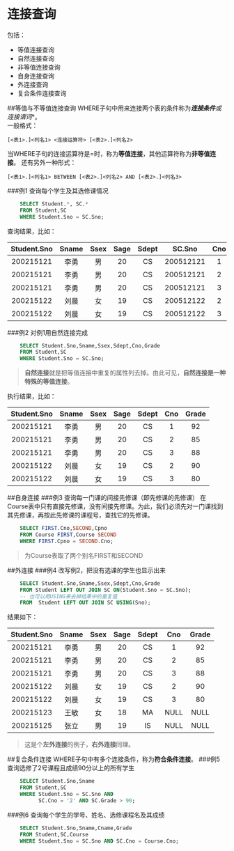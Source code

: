 连接查询
======
包括：
- 等值连接查询
- 自然连接查询
- 非等值连接查询
- 自身连接查询
- 外连接查询
- 复合条件连接查询

##等值与不等值连接查询
WHERE子句中用来连接两个表的条件称为***连接条件**或**连接谓词**。  
一般格式：
```
[<表1>.]<列名1> <连接运算符> [<表2>.]<列名2>
```
当WHERE子句的连接运算符是=时，称为**等值连接**，其他运算符称为**非等值连接**。
还有另外一种形式：
```
[<表1>.]<列名1> BETWEEN [<表2>.]<列名2> AND [<表2>.]<列名3>
```
###例1 查询每个学生及其选修课情况
```sql
	SELECT Student.*, SC.*
	FROM Student,SC
	WHERE Student.Sno = SC.Sno;
```
查询结果，比如：

|Student.Sno|Sname|Ssex|Sage|Sdept|SC.Sno|Cno|Grade|
|:---------:|:---:|:--:|:--:|:---:|:----:|:---:|:---:|
|200215121|李勇|男|20|CS|200512121|1|92
|200215121|李勇|男|20|CS|200512121|2|85
|200215121|李勇|男|20|CS|200512121|3|88
|200215122|刘晨|女|19|CS|200512122|2|90
|200215122|刘晨|女|19|CS|200512122|3|80

###例2 对例1用自然连接完成
```sql
	SELECT Student.Sno,Sname,Ssex,Sdept,Cno,Grade
	FROM Student,SC
	WHERE Student.Sno = SC.Sno;
```
>**自然连接**就是把等值连接中重复的属性列去掉。由此可见，**自然连接是一种特殊的等值连接**。

执行结果，比如：

|Student.Sno|Sname|Ssex|Sage|Sdept|Cno|Grade|
|:---------:|:---:|:--:|:--:|:---:|:---:|:---:|
|200215121|李勇|男|20|CS|1|92
|200215121|李勇|男|20|CS|2|85
|200215121|李勇|男|20|CS|3|88
|200215122|刘晨|女|19|CS|2|90
|200215122|刘晨|女|19|CS|3|80
##自身连接
###例3 查询每一门课的间接先修课（即先修课的先修课）
在Course表中只有直接先修课，没有间接先修课。为此，我们必须先对一门课找到其先修课，再按此先修课的课程号，查找它的先修课。
```sql
	SELECT FIRST.Cno,SECOND,Cpno
	FROM Course FIRST,Course SECOND
	WHERE FIRST.Cpno = SECOND.Cno;
```
>为Course表取了两个别名FIRST和SECOND

##外连接
###例4 改写例2，把没有选课的学生也显示出来
```sql
	SELECT Student.Sno,Sname,Ssex,Sdept,Cno,Grade
	FROM Student LEFT OUT JOIN SC ON(Student.Sno = SC.Sno);
	-- 也可以用USING来去掉结果中的重复值
	FROM  Student LEFT OUT JOIN SC USING(Sno);
```
结果如下：

|Student.Sno|Sname|Ssex|Sage|Sdept|Cno|Grade|
|:---------:|:---:|:--:|:--:|:---:|:---:|:---:|
|200215121|李勇|男|20|CS|1|92
|200215121|李勇|男|20|CS|2|85
|200215121|李勇|男|20|CS|3|88
|200215122|刘晨|女|19|CS|2|90
|200215122|刘晨|女|19|CS|3|80
|200215123|王敏|女|18|MA|NULL|NULL
|200215125|张立|男|19|IS|NULL|NULL
>这是个**左外连接**的例子，**右外连接**同理。

##复合条件连接
WHERE子句中有多个连接条件，称为**符合条件连接**。
###例5 查询选修了2号课程且成绩90分以上的所有学生
```sql
	SELECT Student.Sno,Sname
	FROM Student,SC
	WHERE Student.Sno = SC.Sno AND
		  SC.Cno = '2' AND SC.Grade > 90;
```
###例6 查询每个学生的学号、姓名、选修课程名及其成绩
```sql
	SELECT Student.Sno,Sname,Cname,Grade
	FROM Student,SC,Course
	WHERE Student.Sno = SC.Sno AND SC.Cno = Course.Cno;
```
